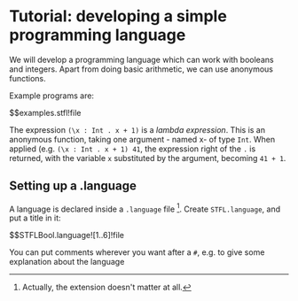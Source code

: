 
 Tutorial: developing a simple programming language
====================================================

We will develop a programming language which can work with booleans and integers. Apart from doing basic arithmetic, we can use anonymous functions.

Example programs are:

$$examples.stfl!file



The expression `(\x : Int . x + 1)` is a _lambda expression_. This is an anonymous function, taking one argument - named x- of type `Int`. When applied (e.g. `(\x : Int . x + 1) 41`, the expression right of the `.` is returned, with the variable `x` substituted by the argument, becoming `41 + 1`.


 Setting up a .language
------------------------

A language is declared inside a `.language` file [^extension]. Create `STFL.language`, and put a title in it:

[^extension]: Actually, the extension doesn't matter at all.


$$STFLBool.language![1..6]!file


You can put comments wherever you want after a `#`, e.g. to give some explanation about the language 
